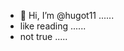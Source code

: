 - 👋 Hi, I’m @hugot11 ......
- like reading ......
- not true .....
  
  
<!---
hugot11/hugot11 is a ✨ special ✨ repository because its `README.md` (this file) appears on your GitHub profile.
You can click the Preview link to take a look at your changes.
--->
